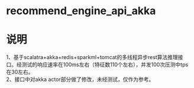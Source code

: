 recommend_engine_api_akka
===
# 说明
1、基于scalatra+akka+redis+sparkml+tomcat的多线程异步rest算法推理接口。经测试的响应速率在100ms左右（特征数110个左右），并发100次压测中tps在30左右。<br />
2、接口中对akka actor部分做了修改，未经测试，仅作为参考。

